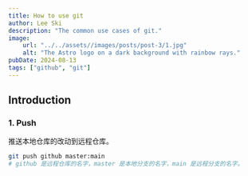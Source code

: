 ```yaml
---
title: How to use git
author: Lee Ski
description: "The common use cases of git."
image:
    url: "../../assets//images/posts/post-3/1.jpg"
    alt: "The Astro logo on a dark background with rainbow rays."
pubDate: 2024-08-13
tags: ["github", "git"]
---
```


## Introduction

### 1. Push

推送本地仓库的改动到远程仓库。

```bash
git push github master:main
# github 是远程仓库的名字，master 是本地分支的名字，main 是远程分支的名字。
```
